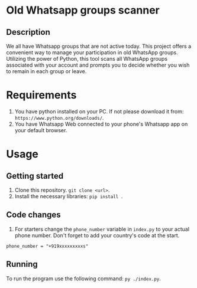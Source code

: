 # Old Whatsapp groups scanner

## Description
We all have Whatsapp groups that are not active today. This project offers a convenient way to manage your participation in old WhatsApp groups.
Utilizing the power of Python, this tool scans all WhatsApp groups associated with your account and prompts you to decide whether you wish to remain in each group or leave.

# Requirements
1. You have python installed on your PC. If not please download it from: `https://www.python.org/downloads/`.
2. You have Whatsapp Web connected to your phone's Whatsapp app on your default browser.

# Usage
## Getting started
1. Clone this repository. `git clone <url>`.
2. Install the necessary libraries: `pip install `.

## Code changes
1. For starters change the `phone_number` variable in `index.py` to your actual phone number. Don't forget to add your country's code at the start.
```
phone_number = "+919xxxxxxxxxs"
```

## Running 
To run the program use the following command: `py ./index.py`.